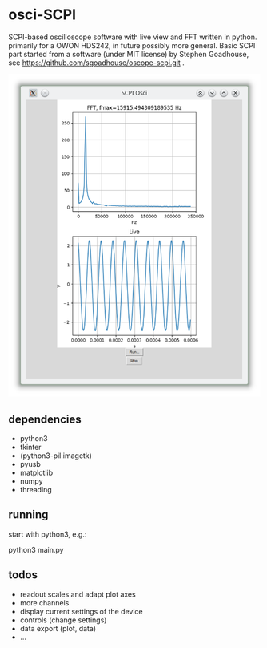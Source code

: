 # osci-SCPI
SCPI-based oscilloscope software with live view and FFT written in python. primarily for a OWON HDS242, in future possibly more general.
Basic SCPI part started from a software (under MIT license) by Stephen Goadhouse, see https://github.com/sgoadhouse/oscope-scpi.git .

![Screenshot](screenshot.png "Screenshot")

## dependencies
* python3
* tkinter
* (python3-pil.imagetk)
* pyusb
* matplotlib
* numpy
* threading

## running

start with python3, e.g.:

python3 main.py

## todos

* readout scales and adapt plot axes
* more channels
* display current settings of the device
* controls (change settings)
* data export (plot, data)
* ...
